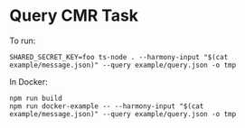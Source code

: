 # Query CMR Task

To run:

```
SHARED_SECRET_KEY=foo ts-node . --harmony-input "$(cat example/message.json)" --query example/query.json -o tmp
```

In Docker:

```
npm run build
npm run docker-example -- --harmony-input "$(cat example/message.json)" --query example/query.json -o tmp
```

